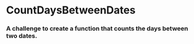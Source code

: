 # CountDaysBetweenDates

### A challenge to create a function that counts the days between two dates.
